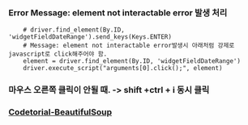 ###  Error Message: element not interactable error 발생 처리
        # driver.find_element(By.ID, 'widgetFieldDateRange').send_keys(Keys.ENTER)
        # Message: element not interactable error발생시 아래처럼 강제로 javascript로 click해주어야 함.
        element = driver.find_element(By.ID, 'widgetFieldDateRange')  
        driver.execute_script("arguments[0].click();", element)

### 마우스 오른쪽 클릭이 안될 때. -> shift +ctrl + i 동시 클릭

### [Codetorial-BeautifulSoup](https://codetorial.net/beautifulsoup/index.html)
